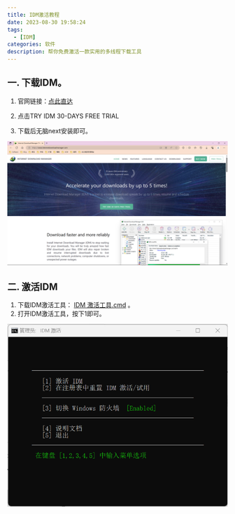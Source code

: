 ```yaml
---
title: IDM激活教程
date: 2023-08-30 19:58:24
tags:
  - [IDM]
categories: 软件
description: 帮你免费激活一款实用的多线程下载工具
---
```


## 一. 下载IDM。

1. 官网链接：[点此直达](https://www.internetdownloadmanager.com/)

2. 点击TRY IDM 30-DAYS FREE TRIAL
3. 下载后无脑next安装即可。

![封面](./../post_source/IDM激活教程/封面.png)

## 二. 激活IDM

1. 下载IDM激活工具： [IDM 激活工具.cmd](https://github.com/yhsjoker/yhsjoker.github.io/blob/hexo/source/post_source/IDM%E6%BF%80%E6%B4%BB%E6%95%99%E7%A8%8B/IDM%20%E6%BF%80%E6%B4%BB%E5%B7%A5%E5%85%B7.cmd) 。
2. 打开IDM激活工具，按下1即可。

![IDM激活工具界面](./../post_source/IDM激活教程/IDM激活工具界面.png)

